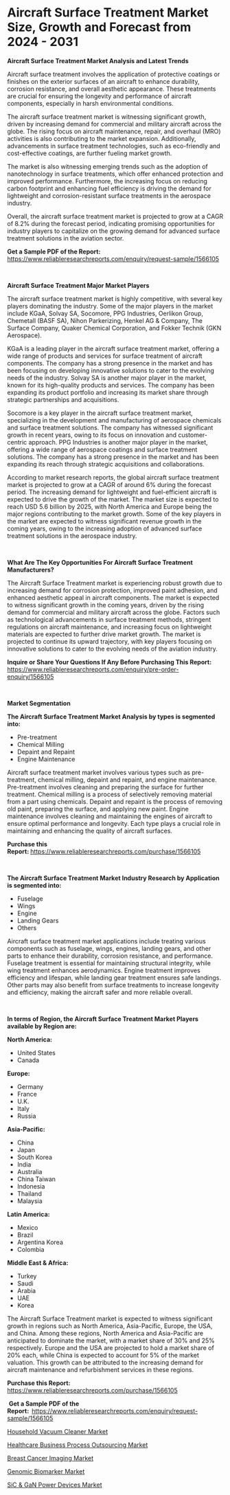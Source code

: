 <p><h1>Aircraft Surface Treatment Market Size, Growth and Forecast from 2024 - 2031</h1></p><p><strong>Aircraft Surface Treatment Market Analysis and Latest Trends</strong></p>
<p><p>Aircraft surface treatment involves the application of protective coatings or finishes on the exterior surfaces of an aircraft to enhance durability, corrosion resistance, and overall aesthetic appearance. These treatments are crucial for ensuring the longevity and performance of aircraft components, especially in harsh environmental conditions.</p><p>The aircraft surface treatment market is witnessing significant growth, driven by increasing demand for commercial and military aircraft across the globe. The rising focus on aircraft maintenance, repair, and overhaul (MRO) activities is also contributing to the market expansion. Additionally, advancements in surface treatment technologies, such as eco-friendly and cost-effective coatings, are further fueling market growth.</p><p>The market is also witnessing emerging trends such as the adoption of nanotechnology in surface treatments, which offer enhanced protection and improved performance. Furthermore, the increasing focus on reducing carbon footprint and enhancing fuel efficiency is driving the demand for lightweight and corrosion-resistant surface treatments in the aerospace industry.</p><p>Overall, the aircraft surface treatment market is projected to grow at a CAGR of 8.2% during the forecast period, indicating promising opportunities for industry players to capitalize on the growing demand for advanced surface treatment solutions in the aviation sector.</p></p>
<p><strong>Get a Sample PDF of the Report:&nbsp;</strong> <a href="https://www.reliableresearchreports.com/enquiry/request-sample/1566105">https://www.reliableresearchreports.com/enquiry/request-sample/1566105</a></p>
<p>&nbsp;</p>
<p><strong>Aircraft Surface Treatment Major Market Players</strong></p>
<p><p>The aircraft surface treatment market is highly competitive, with several key players dominating the industry. Some of the major players in the market include KGaA, Solvay SA, Socomore, PPG Industries, Oerlikon Group, Chemetall (BASF SA), Nihon Parkerizing, Henkel AG & Company, The Surface Company, Quaker Chemical Corporation, and Fokker Technik (GKN Aerospace).</p><p>KGaA is a leading player in the aircraft surface treatment market, offering a wide range of products and services for surface treatment of aircraft components. The company has a strong presence in the market and has been focusing on developing innovative solutions to cater to the evolving needs of the industry. Solvay SA is another major player in the market, known for its high-quality products and services. The company has been expanding its product portfolio and increasing its market share through strategic partnerships and acquisitions.</p><p>Socomore is a key player in the aircraft surface treatment market, specializing in the development and manufacturing of aerospace chemicals and surface treatment solutions. The company has witnessed significant growth in recent years, owing to its focus on innovation and customer-centric approach. PPG Industries is another major player in the market, offering a wide range of aerospace coatings and surface treatment solutions. The company has a strong presence in the market and has been expanding its reach through strategic acquisitions and collaborations.</p><p>According to market research reports, the global aircraft surface treatment market is projected to grow at a CAGR of around 6% during the forecast period. The increasing demand for lightweight and fuel-efficient aircraft is expected to drive the growth of the market. The market size is expected to reach USD 5.6 billion by 2025, with North America and Europe being the major regions contributing to the market growth. Some of the key players in the market are expected to witness significant revenue growth in the coming years, owing to the increasing adoption of advanced surface treatment solutions in the aerospace industry.</p></p>
<p>&nbsp;</p>
<p><strong>What Are The Key Opportunities For Aircraft Surface Treatment Manufacturers?</strong></p>
<p><p>The Aircraft Surface Treatment market is experiencing robust growth due to increasing demand for corrosion protection, improved paint adhesion, and enhanced aesthetic appeal in aircraft components. The market is expected to witness significant growth in the coming years, driven by the rising demand for commercial and military aircraft across the globe. Factors such as technological advancements in surface treatment methods, stringent regulations on aircraft maintenance, and increasing focus on lightweight materials are expected to further drive market growth. The market is projected to continue its upward trajectory, with key players focusing on innovative solutions to cater to the evolving needs of the aviation industry.</p></p>
<p><strong>Inquire or Share Your Questions If Any Before Purchasing This Report:</strong> <a href="https://www.reliableresearchreports.com/enquiry/pre-order-enquiry/1566105">https://www.reliableresearchreports.com/enquiry/pre-order-enquiry/1566105</a></p>
<p>&nbsp;</p>
<p><strong>Market Segmentation</strong></p>
<p><strong>The Aircraft Surface Treatment Market Analysis by types is segmented into:</strong></p>
<p><ul><li>Pre-treatment</li><li>Chemical Milling</li><li>Depaint and Repaint</li><li>Engine Maintenance</li></ul></p>
<p><p>Aircraft surface treatment market involves various types such as pre-treatment, chemical milling, depaint and repaint, and engine maintenance. Pre-treatment involves cleaning and preparing the surface for further treatment. Chemical milling is a process of selectively removing material from a part using chemicals. Depaint and repaint is the process of removing old paint, preparing the surface, and applying new paint. Engine maintenance involves cleaning and maintaining the engines of aircraft to ensure optimal performance and longevity. Each type plays a crucial role in maintaining and enhancing the quality of aircraft surfaces.</p></p>
<p><strong>Purchase this Report:&nbsp;</strong><a href="https://www.reliableresearchreports.com/purchase/1566105">https://www.reliableresearchreports.com/purchase/1566105</a></p>
<p>&nbsp;</p>
<p><strong>The Aircraft Surface Treatment Market Industry Research by Application is segmented into:</strong></p>
<p><ul><li>Fuselage</li><li>Wings</li><li>Engine</li><li>Landing Gears</li><li>Others</li></ul></p>
<p><p>Aircraft surface treatment market applications include treating various components such as fuselage, wings, engines, landing gears, and other parts to enhance their durability, corrosion resistance, and performance. Fuselage treatment is essential for maintaining structural integrity, while wing treatment enhances aerodynamics. Engine treatment improves efficiency and lifespan, while landing gear treatment ensures safe landings. Other parts may also benefit from surface treatments to increase longevity and efficiency, making the aircraft safer and more reliable overall.</p></p>
<p>&nbsp;</p>
<p><strong>In terms of Region, the Aircraft Surface Treatment Market Players available by Region are:</strong></p>
<p>
    <p> <strong> North America: </strong>
        <ul>
            <li>United States</li>
            <li>Canada</li>
        </ul>
        </p> 
    <p> <strong> Europe: </strong>
        <ul>
            <li>Germany</li>
            <li>France</li>
            <li>U.K.</li>
            <li>Italy</li>
            <li>Russia</li>
        </ul>
        </p> 
    <p> <strong> Asia-Pacific: </strong>
        <ul>
            <li>China</li>
            <li>Japan</li>
            <li>South Korea</li>
            <li>India</li>
            <li>Australia</li>
            <li>China Taiwan</li>
            <li>Indonesia</li>
            <li>Thailand</li>
            <li>Malaysia</li>
        </ul>
        </p> 
    <p> <strong> Latin America: </strong>
        <ul>
            <li>Mexico</li>
            <li>Brazil</li>
            <li>Argentina Korea</li>
            <li>Colombia</li>
        </ul>
        </p> 
    <p> <strong> Middle East & Africa: </strong>
        <ul>
            <li>Turkey</li>
            <li>Saudi</li>
            <li>Arabia</li>
            <li>UAE</li>
            <li>Korea</li>
        </ul>
    </p>
    </p>
<p><p>The Aircraft Surface Treatment market is expected to witness significant growth in regions such as North America, Asia-Pacific, Europe, the USA, and China. Among these regions, North America and Asia-Pacific are anticipated to dominate the market, with a market share of 30% and 25% respectively. Europe and the USA are projected to hold a market share of 20% each, while China is expected to account for 5% of the market valuation. This growth can be attributed to the increasing demand for aircraft maintenance and refurbishment services in these regions.</p></p>
<p><strong>Purchase this Report: </strong><a href="https://www.reliableresearchreports.com/purchase/1566105">https://www.reliableresearchreports.com/purchase/1566105</a></p>
<p>&nbsp;<strong>Get a Sample PDF of the Report:&nbsp;&nbsp;</strong><a href="https://www.reliableresearchreports.com/enquiry/request-sample/1566105">https://www.reliableresearchreports.com/enquiry/request-sample/1566105</a></p>
<p><strong></strong></p>
<p><p><a href="https://github.com/sofayahoo2023/Market-Research-Report-List-3/blob/main/household-vacuum-cleaner-market.md">Household Vacuum Cleaner Market</a></p><p><a href="https://medium.com/@loretadervishi2013/healthcare-business-process-outsourcing-market-insights-into-market-cagr-market-trends-and-3eefa1f4ca6a">Healthcare Business Process Outsourcing Market</a></p><p><a href="https://medium.com/@caleighhane2777/breast-cancer-imaging-market-trends-forecast-and-competitive-analysis-to-2031-81089ec5f2ff">Breast Cancer Imaging Market</a></p><p><a href="https://medium.com/@loretadervishi2013/genomic-biomarker-market-outlook-industry-overview-and-forecast-2024-to-2031-a7c033c8da96">Genomic Biomarker Market</a></p><p><a href="https://github.com/joannesouthgate/Market-Research-Report-List-1/blob/main/sic-gan-power-devices-market.md">SiC & GaN Power Devices Market</a></p></p>